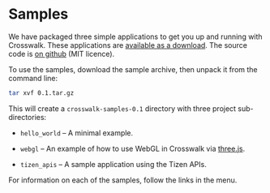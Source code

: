 # Samples

We have packaged three simple applications to get you up and running with Crosswalk. These applications are <a href="https://github.com/crosswalk-project/crosswalk-samples/archive/0.1.tar.gz">available as a download</a>. The source code is <a href="https://github.com/crosswalk-project/crosswalk-samples/" target="_blank">on github</a> (MIT licence).

To use the samples, download the sample archive, then unpack it from the command line:

```sh
tar xvf 0.1.tar.gz
```

This will create a `crosswalk-samples-0.1` directory with three project sub-directories:

* `hello_world` &ndash; A minimal example.

* `webgl` &ndash; An example of how to use WebGL in Crosswalk via [three.js](http://threejs.org/).

* `tizen_apis` &ndash; A sample application using the Tizen APIs.

For information on each of the samples, follow the links in the menu.
